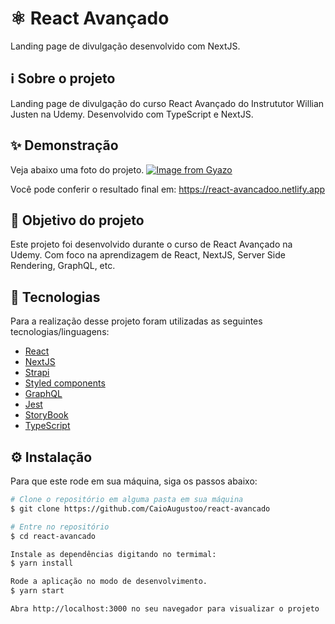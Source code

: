 # ⚛️ React Avançado
Landing page de divulgação desenvolvido com NextJS.

## ℹ️ Sobre o projeto 
Landing page de divulgação do curso React Avançado do Instrututor Willian Justen na Udemy. Desenvolvido com TypeScript e NextJS.

## ✨ Demonstração
Veja abaixo uma foto do projeto.
[![Image from Gyazo](https://i.gyazo.com/e55a0f1164623bf637d6b10eb5058f2d.png)](https://gyazo.com/e55a0f1164623bf637d6b10eb5058f2d)

Você pode conferir o resultado final em: https://react-avancadoo.netlify.app


## 🎯 Objetivo do projeto
Este projeto foi desenvolvido durante o curso de React Avançado na Udemy. Com foco na aprendizagem de React, NextJS, Server Side Rendering, GraphQL, etc.

## 📝 Tecnologias 
Para a realização desse projeto foram utilizadas as seguintes tecnologias/linguagens: 
- [React](https://pt-br.reactjs.org/)
- [NextJS](https://nextjs.org/) 
- [Strapi](https://strapi.io/) 
- [Styled components](https://styled-components.com)
- [GraphQL](https://graphql.org/)
- [Jest](https://jestjs.io/)
- [StoryBook](https://storybook.js.org/)
- [TypeScript](https://www.typescriptlang.org/)

## ⚙️ Instalação
Para que este rode em sua máquina, siga os passos abaixo:

```bash
# Clone o repositório em alguma pasta em sua máquina
$ git clone https://github.com/CaioAugustoo/react-avancado

# Entre no repositório
$ cd react-avancado

Instale as dependências digitando no termimal:
$ yarn install

Rode a aplicação no modo de desenvolvimento.
$ yarn start

Abra http://localhost:3000 no seu navegador para visualizar o projeto
```
